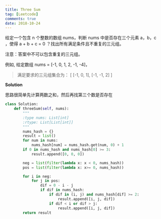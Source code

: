```yaml
---
title: Three Sum
tag: [Leetcode]
comments: true
date: 2018-10-24
---
```






给定一个包含 n 个整数的数组 nums，判断 nums 中是否存在三个元素 a，b，c ，使得 a + b + c = 0 ？找出所有满足条件且不重复的三元组。

注意：答案中不可以包含重复的三元组。

例如, 给定数组 nums = [-1, 0, 1, 2, -1, -4]，

>满足要求的三元组集合为：
[
  [-1, 0, 1],
  [-1, -1, 2]
]


**Solution**

思路很简单先计算两数之和，然后再找第三个数是否存在


```python
class Solution:
    def threeSum(self, nums):
        """
        :type nums: List[int]
        :rtype: List[List[int]]
        """
        nums_hash = {}
        result = list()
        for num in nums:
            nums_hash[num] = nums_hash.get(num, 0) + 1
        if 0 in nums_hash and nums_hash[0] >= 3:
            result.append([0, 0, 0])

        neg = list(filter(lambda x: x < 0, nums_hash))
        pos = list(filter(lambda x: x>= 0, nums_hash))

        for i in neg:
            for j in pos:
                dif = 0 - i - j
                if dif in nums_hash:
                    if dif in (i, j) and nums_hash[dif] >= 2:
                        result.append([i, j, dif])
                    if dif < i or dif > j:
                        result.append([i, j, dif])
        return result
```